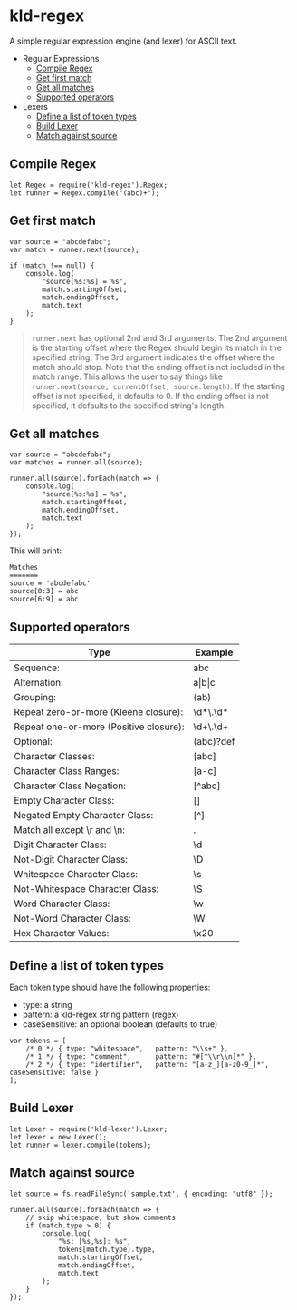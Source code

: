 # kld-regex

A simple regular expression engine (and lexer) for ASCII text.

- Regular Expressions
    - [Compile Regex](#compile-regex)
    - [Get first match](#get-first-match)
    - [Get all matches](#get-all-matches)
    - [Supported operators](#supported-operators)
- Lexers
    - [Define a list of token types](#define-a-list-of-token-types)
    - [Build Lexer](#build-lexer)
    - [Match against source](#match-against-source)

## Compile Regex

```
let Regex = require('kld-regex').Regex;
let runner = Regex.compile("(abc)+");
```

## Get first match

```
var source = "abcdefabc";
var match = runner.next(source);

if (match !== null) {
    console.log(
        "source[%s:%s] = %s",
        match.startingOffset,
        match.endingOffset,
        match.text
    );
}
```

> `runner.next` has optional 2nd and 3rd arguments. The 2nd argument is the starting offset where the Regex should begin its match in the specified string. The 3rd argument indicates the offset where the match should stop. Note that the ending offset is not included in the match range. This allows the user to say things like `runner.next(source, currentOffset, source.length)`. If the starting offset is not specified, it defaults to 0. If the ending offset is not specified, it defaults to the specified string's length.

## Get all matches

```
var source = "abcdefabc";
var matches = runner.all(source);

runner.all(source).forEach(match => {
    console.log(
        "source[%s:%s] = %s",
        match.startingOffset,
        match.endingOffset,
        match.text
    );
});
```

This will print:

```
Matches
=======
source = 'abcdefabc'
source[0:3] = abc
source[6:9] = abc
```

## Supported operators

| Type                                  | Example         |
|---------------------------------------|---------------- |
| Sequence:                             | abc             |
| Alternation:                          | a&#124;b&#124;c |
| Grouping:                             | (ab)|(cd)       |
| Repeat zero-or-more (Kleene closure): | \d\*\\.\d\*     |
| Repeat one-or-more (Positive closure):| \d+\\.\d+       |
| Optional:                             | (abc)?def       |
| Character Classes:                    | [abc]           |
| Character Class Ranges:               | [a-c]           |
| Character Class Negation:             | [^abc]          |
| Empty Character Class:                | []              |
| Negated Empty Character Class:        | [^]             |
| Match all except \r and \n:           | .               |
| Digit Character Class:                | \d              |
| Not-Digit Character Class:            | \D              |
| Whitespace Character Class:           | \s              |
| Not-Whitespace Character Class:       | \S              |
| Word Character Class:                 | \w              |
| Not-Word Character Class:             | \W              |
| Hex Character Values:                 | \x20            |


## Define a list of token types

Each token type should have the following properties:

- type: a string
- pattern: a kld-regex string pattern (regex)
- caseSensitive: an optional boolean (defaults to true)

```
var tokens = [
    /* 0 */ { type: "whitespace",   pattern: "\\s+" },
    /* 1 */ { type: "comment",      pattern: "#[^\\r\\n]*" },
    /* 2 */ { type: "identifier",   pattern: "[a-z_][a-z0-9_]*", caseSensitive: false }
];
```

## Build Lexer

```
let Lexer = require('kld-lexer').Lexer;
let lexer = new Lexer();
let runner = lexer.compile(tokens);
```

## Match against source

```
let source = fs.readFileSync('sample.txt', { encoding: "utf8" });

runner.all(source).forEach(match => {
    // skip whitespace, but show comments
    if (match.type > 0) {
        console.log(
            "%s: [%s,%s]: %s",
            tokens[match.type].type,
            match.startingOffset,
            match.endingOffset,
            match.text
        );
    }
});
```
